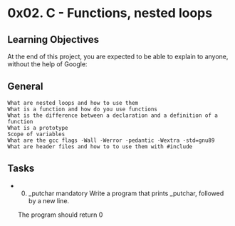 # 0x02. C - Functions, nested loops

## Learning Objectives
At the end of this project, you are expected to be able to explain to anyone, without the help of Google:

## General
	What are nested loops and how to use them
	What is a function and how do you use functions
	What is the difference between a declaration and a definition of a function
	What is a prototype
	Scope of variables
	What are the gcc flags -Wall -Werror -pedantic -Wextra -std=gnu89
	What are header files and how to to use them with #include

## Tasks
* 0. _putchar
	mandatory
	Write a program that prints _putchar, followed by a new line.

	The program should return 0
